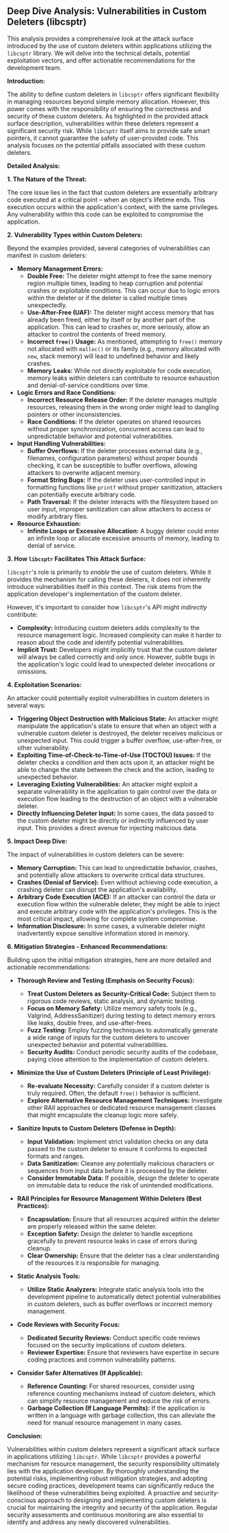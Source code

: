 ## Deep Dive Analysis: Vulnerabilities in Custom Deleters (libcsptr)

This analysis provides a comprehensive look at the attack surface introduced by the use of custom deleters within applications utilizing the `libcsptr` library. We will delve into the technical details, potential exploitation vectors, and offer actionable recommendations for the development team.

**Introduction:**

The ability to define custom deleters in `libcsptr` offers significant flexibility in managing resources beyond simple memory allocation. However, this power comes with the responsibility of ensuring the correctness and security of these custom deleters. As highlighted in the provided attack surface description, vulnerabilities within these deleters represent a significant security risk. While `libcsptr` itself aims to provide safe smart pointers, it cannot guarantee the safety of user-provided code. This analysis focuses on the potential pitfalls associated with these custom deleters.

**Detailed Analysis:**

**1. The Nature of the Threat:**

The core issue lies in the fact that custom deleters are essentially arbitrary code executed at a critical point – when an object's lifetime ends. This execution occurs within the application's context, with the same privileges. Any vulnerability within this code can be exploited to compromise the application.

**2. Vulnerability Types within Custom Deleters:**

Beyond the examples provided, several categories of vulnerabilities can manifest in custom deleters:

* **Memory Management Errors:**
    * **Double Free:**  The deleter might attempt to free the same memory region multiple times, leading to heap corruption and potential crashes or exploitable conditions. This can occur due to logic errors within the deleter or if the deleter is called multiple times unexpectedly.
    * **Use-After-Free (UAF):** The deleter might access memory that has already been freed, either by itself or by another part of the application. This can lead to crashes or, more seriously, allow an attacker to control the contents of freed memory.
    * **Incorrect `free()` Usage:** As mentioned, attempting to `free()` memory not allocated with `malloc()` or its family (e.g., memory allocated with `new`, stack memory) will lead to undefined behavior and likely crashes.
    * **Memory Leaks:** While not directly exploitable for code execution, memory leaks within deleters can contribute to resource exhaustion and denial-of-service conditions over time.
* **Logic Errors and Race Conditions:**
    * **Incorrect Resource Release Order:** If the deleter manages multiple resources, releasing them in the wrong order might lead to dangling pointers or other inconsistencies.
    * **Race Conditions:** If the deleter operates on shared resources without proper synchronization, concurrent access can lead to unpredictable behavior and potential vulnerabilities.
* **Input Handling Vulnerabilities:**
    * **Buffer Overflows:** If the deleter processes external data (e.g., filenames, configuration parameters) without proper bounds checking, it can be susceptible to buffer overflows, allowing attackers to overwrite adjacent memory.
    * **Format String Bugs:** If the deleter uses user-controlled input in formatting functions like `printf` without proper sanitization, attackers can potentially execute arbitrary code.
    * **Path Traversal:** If the deleter interacts with the filesystem based on user input, improper sanitization can allow attackers to access or modify arbitrary files.
* **Resource Exhaustion:**
    * **Infinite Loops or Excessive Allocation:** A buggy deleter could enter an infinite loop or allocate excessive amounts of memory, leading to denial of service.

**3. How `libcsptr` Facilitates This Attack Surface:**

`libcsptr`'s role is primarily to *enable* the use of custom deleters. While it provides the mechanism for calling these deleters, it does not inherently introduce vulnerabilities itself in this context. The risk stems from the application developer's implementation of the custom deleter.

However, it's important to consider how `libcsptr`'s API might *indirectly* contribute:

* **Complexity:**  Introducing custom deleters adds complexity to the resource management logic. Increased complexity can make it harder to reason about the code and identify potential vulnerabilities.
* **Implicit Trust:** Developers might implicitly trust that the custom deleter will always be called correctly and only once. However, subtle bugs in the application's logic could lead to unexpected deleter invocations or omissions.

**4. Exploitation Scenarios:**

An attacker could potentially exploit vulnerabilities in custom deleters in several ways:

* **Triggering Object Destruction with Malicious State:**  An attacker might manipulate the application's state to ensure that when an object with a vulnerable custom deleter is destroyed, the deleter receives malicious or unexpected input. This could trigger a buffer overflow, use-after-free, or other vulnerability.
* **Exploiting Time-of-Check-to-Time-of-Use (TOCTOU) Issues:** If the deleter checks a condition and then acts upon it, an attacker might be able to change the state between the check and the action, leading to unexpected behavior.
* **Leveraging Existing Vulnerabilities:** An attacker might exploit a separate vulnerability in the application to gain control over the data or execution flow leading to the destruction of an object with a vulnerable deleter.
* **Directly Influencing Deleter Input:** In some cases, the data passed to the custom deleter might be directly or indirectly influenced by user input. This provides a direct avenue for injecting malicious data.

**5. Impact Deep Dive:**

The impact of vulnerabilities in custom deleters can be severe:

* **Memory Corruption:** This can lead to unpredictable behavior, crashes, and potentially allow attackers to overwrite critical data structures.
* **Crashes (Denial of Service):**  Even without achieving code execution, a crashing deleter can disrupt the application's availability.
* **Arbitrary Code Execution (ACE):**  If an attacker can control the data or execution flow within the vulnerable deleter, they might be able to inject and execute arbitrary code with the application's privileges. This is the most critical impact, allowing for complete system compromise.
* **Information Disclosure:** In some cases, a vulnerable deleter might inadvertently expose sensitive information stored in memory.

**6. Mitigation Strategies - Enhanced Recommendations:**

Building upon the initial mitigation strategies, here are more detailed and actionable recommendations:

* **Thorough Review and Testing (Emphasis on Security Focus):**
    * **Treat Custom Deleters as Security-Critical Code:** Subject them to rigorous code reviews, static analysis, and dynamic testing.
    * **Focus on Memory Safety:** Utilize memory safety tools (e.g., Valgrind, AddressSanitizer) during testing to detect memory errors like leaks, double frees, and use-after-frees.
    * **Fuzz Testing:** Employ fuzzing techniques to automatically generate a wide range of inputs for the custom deleters to uncover unexpected behavior and potential vulnerabilities.
    * **Security Audits:** Conduct periodic security audits of the codebase, paying close attention to the implementation of custom deleters.

* **Minimize the Use of Custom Deleters (Principle of Least Privilege):**
    * **Re-evaluate Necessity:** Carefully consider if a custom deleter is truly required. Often, the default `free()` behavior is sufficient.
    * **Explore Alternative Resource Management Techniques:** Investigate other RAII approaches or dedicated resource management classes that might encapsulate the cleanup logic more safely.

* **Sanitize Inputs to Custom Deleters (Defense in Depth):**
    * **Input Validation:** Implement strict validation checks on any data passed to the custom deleter to ensure it conforms to expected formats and ranges.
    * **Data Sanitization:**  Cleanse any potentially malicious characters or sequences from input data before it is processed by the deleter.
    * **Consider Immutable Data:** If possible, design the deleter to operate on immutable data to reduce the risk of unintended modifications.

* **RAII Principles for Resource Management Within Deleters (Best Practices):**
    * **Encapsulation:** Ensure that all resources acquired within the deleter are properly released within the same deleter.
    * **Exception Safety:** Design the deleter to handle exceptions gracefully to prevent resource leaks in case of errors during cleanup.
    * **Clear Ownership:**  Ensure that the deleter has a clear understanding of the resources it is responsible for managing.

* **Static Analysis Tools:**
    * **Utilize Static Analyzers:** Integrate static analysis tools into the development pipeline to automatically detect potential vulnerabilities in custom deleters, such as buffer overflows or incorrect memory management.

* **Code Reviews with Security Focus:**
    * **Dedicated Security Reviews:** Conduct specific code reviews focused on the security implications of custom deleters.
    * **Reviewer Expertise:** Ensure that reviewers have expertise in secure coding practices and common vulnerability patterns.

* **Consider Safer Alternatives (If Applicable):**
    * **Reference Counting:** For shared resources, consider using reference counting mechanisms instead of custom deleters, which can simplify resource management and reduce the risk of errors.
    * **Garbage Collection (If Language Permits):** If the application is written in a language with garbage collection, this can alleviate the need for manual resource management in many cases.

**Conclusion:**

Vulnerabilities within custom deleters represent a significant attack surface in applications utilizing `libcsptr`. While `libcsptr` provides a powerful mechanism for resource management, the security responsibility ultimately lies with the application developer. By thoroughly understanding the potential risks, implementing robust mitigation strategies, and adopting secure coding practices, development teams can significantly reduce the likelihood of these vulnerabilities being exploited. A proactive and security-conscious approach to designing and implementing custom deleters is crucial for maintaining the integrity and security of the application. Regular security assessments and continuous monitoring are also essential to identify and address any newly discovered vulnerabilities.
